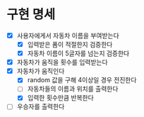 # 구현 명세
- [X] 사용자에게서 자동차 이름을 부여받는다
  - [X] 입력받은 폼이 적절한지 검증한다
  - [X] 자동차 이름이 5글자를 넘는지 검증한다
- [X] 자동차가 움직을 횟수를 입력받는다
- [X] 자동차가 움직인다
  - [X] random 값을 구해 4이상일 경우 전진한다
  - [ ] 자동차들의 이름과 위치를 출력한다
  - [X] 입력한 횟수만큼 반복한다
- [ ] 우승자를 출력한다